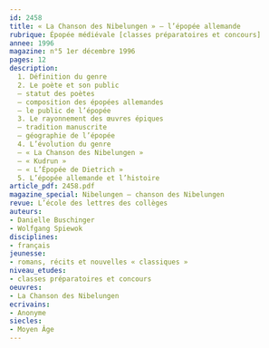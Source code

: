 ```yaml
---
id: 2458
title: « La Chanson des Nibelungen » – l’épopée allemande
rubrique: Épopée médiévale [classes préparatoires et concours]
annee: 1996
magazine: n°5 1er décembre 1996
pages: 12
description: 
  1. Définition du genre
  2. Le poète et son public
  – statut des poètes
  – composition des épopées allemandes
  – le public de l’épopée
  3. Le rayonnement des œuvres épiques
  – tradition manuscrite
  – géographie de l’épopée
  4. L’évolution du genre
  – « La Chanson des Nibelungen »
  – « Kudrun »
  – « L’Épopée de Dietrich »
  5. L’épopée allemande et l’histoire
article_pdf: 2458.pdf
magazine_special: Nibelungen – chanson des Nibelungen
revue: L’école des lettres des collèges
auteurs:
- Danielle Buschinger
- Wolfgang Spiewok
disciplines:
- français
jeunesse:
- romans, récits et nouvelles « classiques »
niveau_etudes:
- classes préparatoires et concours
oeuvres:
- La Chanson des Nibelungen
ecrivains:
- Anonyme
siecles:
- Moyen Âge
---
```

